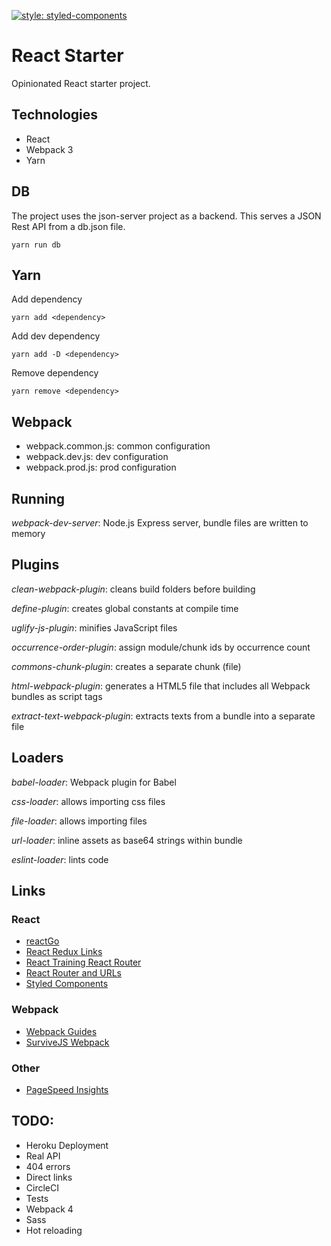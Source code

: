 [![style: styled-components](https://img.shields.io/badge/style-%F0%9F%92%85%20styled--components-orange.svg?colorB=daa357&colorA=db748e)](https://github.com/styled-components/styled-components)

# React Starter
Opinionated React starter project.

## Technologies

* React
* Webpack 3
* Yarn

## DB
The project uses the json-server project as a backend. This serves a JSON Rest API from a db.json file.
```
yarn run db
```

## Yarn
Add dependency
```
yarn add <dependency>
```

Add dev dependency
```
yarn add -D <dependency>
```

Remove dependency
```
yarn remove <dependency>
```

## Webpack 

* webpack.common.js: common configuration
* webpack.dev.js: dev configuration
* webpack.prod.js: prod configuration

## Running

_webpack-dev-server_: Node.js Express server, bundle files are written to memory

## Plugins

_clean-webpack-plugin_: cleans build folders before building

_define-plugin_: creates global constants at compile time

_uglify-js-plugin_: minifies JavaScript files

_occurrence-order-plugin_: assign module/chunk ids by occurrence count

_commons-chunk-plugin_: creates a separate chunk (file)

_html-webpack-plugin_: generates a HTML5 file that includes all Webpack bundles as script tags

_extract-text-webpack-plugin_: extracts texts from a bundle into a separate file

## Loaders

_babel-loader_: Webpack plugin for Babel

_css-loader_: allows importing css files

_file-loader_: allows importing files

_url-loader_: inline assets as base64 strings within bundle

_eslint-loader_: lints code

## Links
### React
* [reactGo](https://github.com/reactGo/reactGo/tree/master/app)
* [React Redux Links](https://github.com/markerikson/react-redux-links)
* [React Training React Router](https://reacttraining.com/react-router/web/example/basic)
* [React Router and URLs](https://stackoverflow.com/questions/27928372/react-router-urls-dont-work-when-refreshing-or-writting-manually)
* [Styled Components](https://www.styled-components.com/)

### Webpack
* [Webpack Guides](https://webpack.js.org/guides)
* [SurviveJS Webpack](https://survivejs.com/webpack/)

### Other
* [PageSpeed Insights](https://developers.google.com/speed/pagespeed/insights/)

## TODO:
* Heroku Deployment
* Real API
* 404 errors
* Direct links
* CircleCI
* Tests
* Webpack 4
* Sass
* Hot reloading